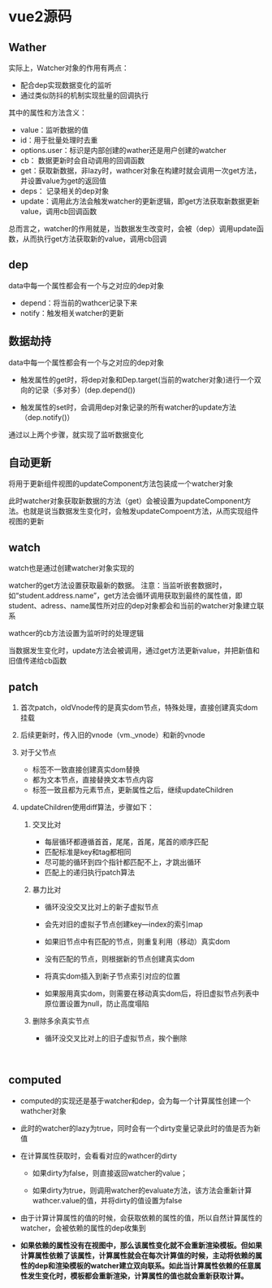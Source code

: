 # vue2源码
## Wather

实际上，Watcher对象的作用有两点：

- 配合dep实现数据变化的监听
- 通过类似防抖的机制实现批量的回调执行

其中的属性和方法含义：

- value：监听数据的值
- id：用于批量处理时去重
- options.user：标识是内部创建的wather还是用户创建的watcher
- cb： 数据更新时会自动调用的回调函数
- get：获取新数据，非lazy时，wathcer对象在构建时就会调用一次get方法，并设置value为get的返回值
- deps： 记录相关的dep对象
- update：调用此方法会触发watcher的更新逻辑，即get方法获取新数据更新value，调用cb回调函数

总而言之，watcher的作用就是，当数据发生改变时，会被（dep）调用update函数，从而执行get方法获取新的value，调用cb回调

## dep

data中每一个属性都会有一个与之对应的dep对象

* depend：将当前的wathcer记录下来
* notify：触发相关watcher的更新

## 数据劫持

data中每一个属性都会有一个与之对应的dep对象

- 触发属性的get时，将dep对象和Dep.target(当前的watcher对象)进行一个双向的记录（多对多）(dep.depend())

- 触发属性的set时，会调用dep对象记录的所有watcher的update方法（dep.notify()）

通过以上两个步骤，就实现了监听数据变化

## 自动更新

将用于更新组件视图的updateComponent方法包装成一个watcher对象

此时watcher对象获取新数据的方法（get）会被设置为updateComponent方法。也就是说当数据发生变化时，会触发updateCompoent方法，从而实现组件视图的更新

## watch

watch也是通过创建watcher对象实现的

watcher的get方法设置获取最新的数据。 注意：当监听嵌套数据时，如“student.address.name”，get方法会循环调用获取到最终的属性值，即student、adress、name属性所对应的dep对象都会和当前的watcher对象建立联系

wathcer的cb方法设置为监听时的处理逻辑

当数据发生变化时，update方法会被调用，通过get方法更新value，并把新值和旧值传递给cb函数

## patch

1. 首次patch，oldVnode传的是真实dom节点，特殊处理，直接创建真实dom挂载
2. 后续更新时，传入旧的vnode（vm._vnode）和新的vnode

2. 对于父节点

   - 标签不一致直接创建真实dom替换
   - 都为文本节点，直接替换文本节点内容
   - 标签一致且都为元素节点，更新属性之后，继续updateChildren

3. updateChildren使用diff算法，步骤如下：

   1. 交叉比对
      - 每层循环都遵循首首，尾尾，首尾，尾首的顺序匹配
      - 匹配标准是key和tag都相同
      - 尽可能的循环到四个指针都匹配不上，才跳出循环
      - 匹配上的递归执行patch算法

   2. 暴力比对

      - 循环没没交叉比对上的新子虚拟节点

      - 会先对旧的虚拟子节点创建key—index的索引map
      - 如果旧节点中有匹配的节点，则重复利用（移动）真实dom
      - 没有匹配的节点，则根据新的节点创建真实dom
      - 将真实dom插入到新子节点索引对应的位置
      - 如果服用真实dom，则需要在移动真实dom后，将旧虚拟节点列表中原位置设置为null，防止高度塌陷

   3. 删除多余真实节点

      - 循环没交叉比对上的旧子虚拟节点，挨个删除

​		

## computed

- computed的实现还是基于watcher和dep，会为每一个计算属性创建一个wathcher对象

- 此时的watcher的lazy为true，同时会有一个dirty变量记录此时的值是否为新值

- 在计算属性获取时，会看看对应的wathcer的dirty

  - 如果dirty为false，则直接返回watcher的value；

  - 如果dirty为true，则调用watcher的evaluate方法，该方法会重新计算wathcer.value的值，并将dirty的值设置为false

- 由于计算计算属性的值的时候，会获取依赖的属性的值，所以自然计算属性的watcher，会被依赖的属性的dep收集到
- **如果依赖的属性没有在视图中，那么该属性变化就不会重新渲染模板。但如果计算属性依赖了该属性，计算属性就会在每次计算值的时候，主动将依赖的属性的dep和渲染模板的watcher建立双向联系。如此当计算属性依赖的任意属性发生变化时，模板都会重新渲染，计算属性的值也就会重新获取计算。**



